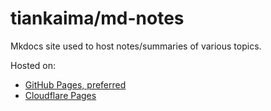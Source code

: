 # tiankaima/md-notes

Mkdocs site used to host notes/summaries of various topics.

Hosted on:

-   [GitHub Pages, preferred](https://notes.tiankaima.dev/)
-   [Cloudflare Pages](https://tiankaima-notes.pages.dev)
